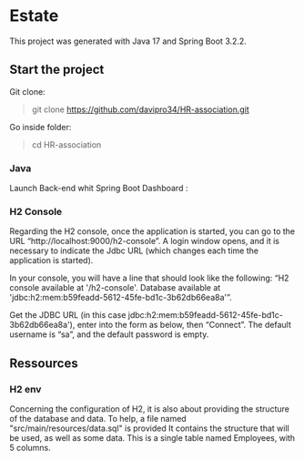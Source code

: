# Estate

This project was generated with Java 17 and Spring Boot 3.2.2.

## Start the project

Git clone:

> git clone https://github.com/davipro34/HR-association.git

Go inside folder:

> cd HR-association

### Java
Launch Back-end whit Spring Boot Dashboard :

### H2 Console
Regarding the H2 console, once the application is started, you can go to the URL “http://localhost:9000/h2-console”.
A login window opens, and it is necessary to indicate the Jdbc URL (which changes each time the application is started).

In your console, you will have a line that should look like the following:
“H2 console available at '/h2-console'. Database available at 'jdbc:h2:mem:b59feadd-5612-45fe-bd1c-3b62db66ea8a'”.

Get the JDBC URL (in this case jdbc:h2:mem:b59feadd-5612-45fe-bd1c-3b62db66ea8a'), enter into the form as below, then “Connect”. The default username is “sa”, and the default password is empty.

## Ressources
### H2 env

Concerning the configuration of H2, it is also about providing the structure of the database and data.
To help, a file named "src/main/resources/data.sql" is provided
It contains the structure that will be used, as well as some data.
This is a single table named Employees, with 5 columns.


